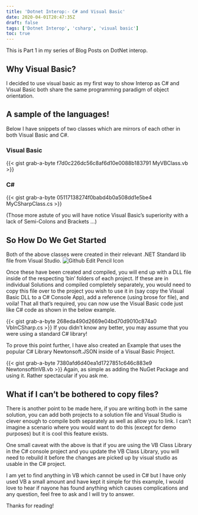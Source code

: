 ```yaml
---
title: 'Dotnet Interop:- C# and Visual Basic'
date: 2020-04-01T20:47:35Z
draft: false
tags: ['Dotnet Interop', 'csharp', 'visual basic']
toc: true
---
```



This is Part 1 in my series of Blog Posts on DotNet interop.
## Why Visual Basic?
I decided to use visual basic as my first way to show Interop as C# and Visual Basic both share the same programming paradigm of object orientation.

## A sample of the languages!
Below I have snippets of two classes which are mirrors of each other in both Visual Basic and C#.


### Visual Basic
{{< gist grab-a-byte f7d0c226dc56c8af6d10e0088b183791 MyVBClass.vb >}}

### C#
{{< gist grab-a-byte 05117138274f0babd4b0a508dd1e5be4 MyCSharpClass.cs >}}

(Those more astute of you will have notice Visual Basic’s superiority with a lack of Semi-Colons and Brackets …)

## So How Do We Get Started
Both of the above classes were created in their relevant .NET Standard lib file from Visual Studio.
![Github Edit Pencil Icon](/dotnet-interop/libprojimage.png)

Once these have been created and compiled, you will end up with a DLL file inside of the respecting ‘bin’ folders of each project. If these are in individual Solutions and compiled completely separately, you would need to copy this file over to the project you wish to use it in (say copy the Visual Basic DLL to a C# Console App), add a reference (using brose for file), and voila! That all that’s required, you can now use the Visual Basic code just like C# code as shown in the below example.

{{< gist grab-a-byte 268eda490d2669e04bd70d9010c874a0 VbInCSharp.cs >}}
If you didn’t know any better, you may assume that you were using a standard C# library!

To prove this point further, I have also created an Example that uses the popular C# Library Newtonsoft.JSON inside of a Visual Basic Project.

{{< gist grab-a-byte 7380afd6d40ea1d1727851c646c883e9 NewtonsoftInVB.vb >}}
Again, as simple as adding the NuGet Package and using it. Rather spectacular if you ask me.


## What if I can’t be bothered to copy files?

There is another point to be made here, if you are writing both in the same solution, you can add both projects to a solution file and Visual Studio is clever enough to compile both separately as well as allow you to link. I can’t imagine a scenario where you would want to do this (except for demo purposes) but it is cool this feature exists.

One small caveat with the above is that if you are using the VB Class Library in the C# console project and you update the VB Class Library, you will need to rebuild it before the changes are picked up by visual studio as usable in the C# project.

I am yet to find anything in VB which cannot be used in C# but I have only used VB a small amount and have kept it simple for this example, I would love to hear if nayone has found anything which causes complications and any question, feel free to ask and I will try to answer.

Thanks for reading!
